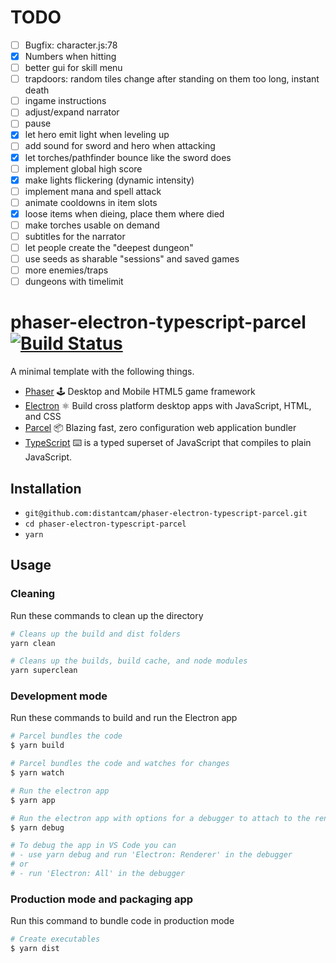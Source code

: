 # TODO

- [ ] Bugfix: character.js:78
- [x] Numbers when hitting
- [ ] better gui for skill menu
- [ ] trapdoors: random tiles change after standing on them too long, instant death
- [ ] ingame instructions
- [ ] adjust/expand narrator
- [ ] pause
- [x] let hero emit light when leveling up
- [ ] add sound for sword and hero when attacking
- [x] let torches/pathfinder bounce like the sword does
- [ ] implement global high score
- [x] make lights flickering (dynamic intensity)
- [ ] implement mana and spell attack
- [ ] animate cooldowns in item slots
- [x] loose items when dieing, place them where died
- [ ] make torches usable on demand
- [ ] subtitles for the narrator
- [ ] let people create the "deepest dungeon"
- [ ] use seeds as sharable "sessions" and saved games
- [ ] more enemies/traps
- [ ] dungeons with timelimit

# phaser-electron-typescript-parcel [![Build Status](https://travis-ci.org/distantcam/phaser-electron-typescript-parcel.svg?branch=master)](https://travis-ci.org/distantcam/phaser-electron-typescript-parcel)

A minimal template with the following things.

- [Phaser](https://phaser.io/) 🕹️ Desktop and Mobile HTML5 game framework
- [Electron](https://electronjs.org/) ⚛️ Build cross platform desktop apps with JavaScript, HTML, and CSS
- [Parcel](https://github.com/parcel-bundler/parcel) 📦 Blazing fast, zero configuration web application bundler
- [TypeScript](https://www.typescriptlang.org/) ⌨️ is a typed superset of JavaScript that compiles to plain JavaScript.

## Installation

* `git@github.com:distantcam/phaser-electron-typescript-parcel.git`
* `cd phaser-electron-typescript-parcel`
* `yarn`

## Usage

### Cleaning
Run these commands to clean up the directory
``` bash
# Cleans up the build and dist folders
yarn clean

# Cleans up the builds, build cache, and node modules
yarn superclean
```

### Development mode
Run these commands to build and run the Electron app
``` bash
# Parcel bundles the code
$ yarn build

# Parcel bundles the code and watches for changes
$ yarn watch

# Run the electron app
$ yarn app

# Run the electron app with options for a debugger to attach to the render process
$ yarn debug

# To debug the app in VS Code you can
# - use yarn debug and run 'Electron: Renderer' in the debugger
# or
# - run 'Electron: All' in the debugger
```

### Production mode and packaging app
Run this command to bundle code in production mode
``` bash
# Create executables
$ yarn dist
```
